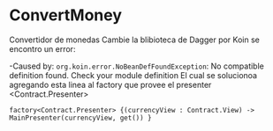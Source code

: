 # ConvertMoney
Convertidor de monedas
Cambie la blibioteca de Dagger por Koin se encontro un error: 

-Caused by: `org.koin.error.NoBeanDefFoundException`: No compatible definition found. Check your module definition
El cual se solucionoa agregando esta linea al factory que provee el presenter  <Contract.Presenter>

`factory<Contract.Presenter> {(currencyView : Contract.View) ->
                 MainPresenter(currencyView, get())
            }`
